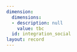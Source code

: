 ```yaml
---
dimension:
  dimensions:
  - description: null
    value: tbc
  id: integration_social
layout: record
---
```

